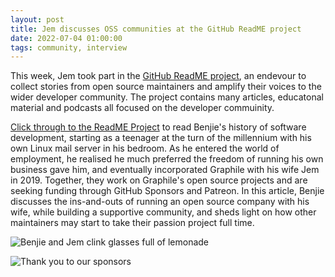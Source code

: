 ```yaml
---
layout: post
title: Jem discusses OSS communities at the GitHub ReadME project
date: 2022-07-04 01:00:00
tags: community, interview
---
```


This week, Jem took part in the [GitHub ReadME project](https://github.com/readme), an endevour to collect stories from open source maintainers and amplify their voices to the wider developer community. The project contains many articles, educatonal material and podcasts all focused on the developer commuinity.

[Click through to the ReadME Project]([https://github.com/readme/stories/benjie-gillam](https://github.blog/2022-06-30-what-to-do-when-your-open-source-project-becomes-a-community/)) to read Benjie's history of software development, starting as a teenager at the turn of the millennium with his own Linux mail server in his bedroom. As he entered the world of employment, he realised he much preferred the freedom of running his own business gave him, and eventually incorporated Graphile with his wife Jem in 2019. Together, they work on Graphile's open source projects and are seeking funding through GitHub Sponsors and Patreon. In this article, Benjie discusses the ins-and-outs of running an open source company with his wife, while building a supportive community, and sheds light on how other maintainers may start to take their passion project full time. 

![Benjie and Jem clink glasses full of lemonade]({{site.url}}/assets/images/jem-and-benjie.jpg)

![Thank you to our sponsors]({{site.url}}/assets/images/thanks.png)
